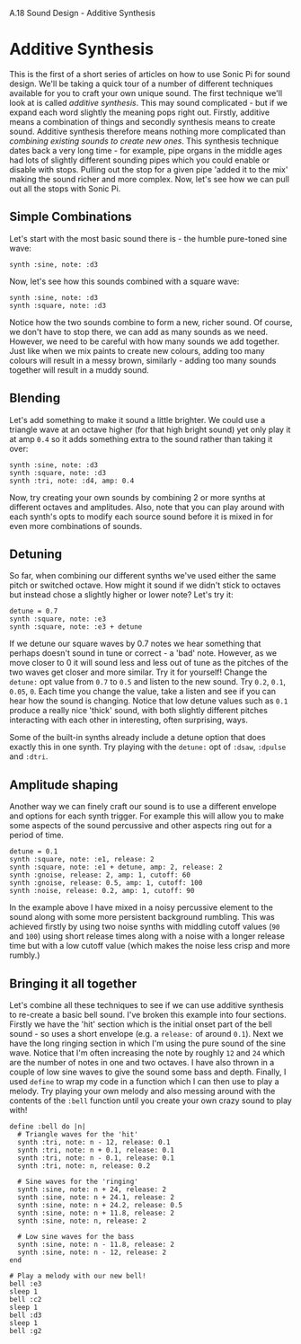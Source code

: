 A.18 Sound Design - Additive Synthesis

# Additive Synthesis

This is the first of a short series of articles on how to use Sonic Pi
for sound design. We'll be taking a quick tour of a number of different
techniques available for you to craft your own unique sound. The first
technique we'll look at is called _additive synthesis_. This may sound
complicated - but if we expand each word slightly the meaning pops right
out. Firstly, additive means a combination of things and secondly
synthesis means to create sound. Additive synthesis therefore means
nothing more complicated than _combining existing sounds to create new
ones_.  This synthesis technique dates back a very long time - for
example, pipe organs in the middle ages had lots of slightly different
sounding pipes which you could enable or disable with stops. Pulling out
the stop for a given pipe 'added it to the mix' making the sound richer
and more complex. Now, let's see how we can pull out all the stops with
Sonic Pi.


## Simple Combinations

Let's start with the most basic sound there is - the humble pure-toned
sine wave:

```
synth :sine, note: :d3
```

Now, let's see how this sounds combined with a square wave:

```
synth :sine, note: :d3
synth :square, note: :d3
```

Notice how the two sounds combine to form a new, richer sound. Of
course, we don't have to stop there, we can add as many sounds as we
need. However, we need to be careful with how many sounds we add
together. Just like when we mix paints to create new colours, adding too
many colours will result in a messy brown, similarly - adding too many
sounds together will result in a muddy sound.


## Blending

Let's add something to make it sound a little brighter. We could
use a triangle wave at an octave higher (for that high bright sound) yet
only play it at amp `0.4` so it adds something extra to the sound rather
than taking it over:

```
synth :sine, note: :d3
synth :square, note: :d3
synth :tri, note: :d4, amp: 0.4
```

Now, try creating your own sounds by combining 2 or more synths at
different octaves and amplitudes. Also, note that you can play around
with each synth's opts to modify each source sound before it is mixed in
for even more combinations of sounds.


## Detuning

So far, when combining our different synths we've used either the same
pitch or switched octave. How might it sound if we didn't stick to
octaves but instead chose a slightly higher or lower note? Let's try it:

```
detune = 0.7
synth :square, note: :e3
synth :square, note: :e3 + detune
```

If we detune our square waves by 0.7 notes we hear something that
perhaps doesn't sound in tune or correct - a 'bad' note. However, as we
move closer to 0 it will sound less and less out of tune as the pitches
of the two waves get closer and more similar. Try it for yourself!
Change the `detune:` opt value from `0.7` to `0.5` and listen to the new
sound. Try `0.2`, `0.1`, `0.05`, `0`. Each time you change the value,
take a listen and see if you can hear how the sound is changing. Notice
that low detune values such as `0.1` produce a really nice 'thick'
sound, with both slightly different pitches interacting with each other
in interesting, often surprising, ways.

Some of the built-in synths already include a detune option that does
exactly this in one synth. Try playing with the `detune:` opt of
`:dsaw`, `:dpulse` and `:dtri`.


## Amplitude shaping

Another way we can finely craft our sound is to use a different envelope
and options for each synth trigger. For example this will allow you to
make some aspects of the sound percussive and other aspects ring out for
a period of time.

```
detune = 0.1
synth :square, note: :e1, release: 2
synth :square, note: :e1 + detune, amp: 2, release: 2
synth :gnoise, release: 2, amp: 1, cutoff: 60
synth :gnoise, release: 0.5, amp: 1, cutoff: 100
synth :noise, release: 0.2, amp: 1, cutoff: 90
```

In the example above I have mixed in a noisy percussive element to the
sound along with some more persistent background rumbling. This was
achieved firstly by using two noise synths with middling cutoff values
(`90` and `100`) using short release times along with a noise with a
longer release time but with a low cutoff value (which makes the noise
less crisp and more rumbly.)

## Bringing it all together

Let's combine all these techniques to see if we can use additive
synthesis to re-create a basic bell sound. I've broken this example into
four sections. Firstly we have the 'hit' section which is the initial
onset part of the bell sound - so uses a short envelope (e.g. a
`release:` of around `0.1`). Next we have the long ringing section in
which I'm using the pure sound of the sine wave. Notice that I'm often
increasing the note by roughly `12` and `24` which are the number of
notes in one and two octaves. I have also thrown in a couple of low sine
waves to give the sound some bass and depth. Finally, I used `define` to
wrap my code in a function which I can then use to play a melody. Try
playing your own melody and also messing around with the contents of the
`:bell` function until you create your own crazy sound to play with!

```
define :bell do |n|
  # Triangle waves for the 'hit'
  synth :tri, note: n - 12, release: 0.1
  synth :tri, note: n + 0.1, release: 0.1
  synth :tri, note: n - 0.1, release: 0.1
  synth :tri, note: n, release: 0.2

  # Sine waves for the 'ringing'
  synth :sine, note: n + 24, release: 2
  synth :sine, note: n + 24.1, release: 2
  synth :sine, note: n + 24.2, release: 0.5
  synth :sine, note: n + 11.8, release: 2
  synth :sine, note: n, release: 2

  # Low sine waves for the bass
  synth :sine, note: n - 11.8, release: 2
  synth :sine, note: n - 12, release: 2
end

# Play a melody with our new bell!
bell :e3
sleep 1
bell :c2
sleep 1
bell :d3
sleep 1
bell :g2
```

